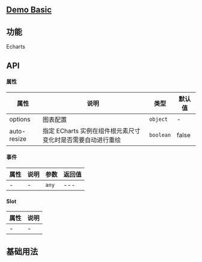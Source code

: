 ## [Demo Basic](https://wya-team.github.io/wya-vc/dist/echarts/basic.html)
## 功能
Echarts

## API

#### 属性

属性 | 说明 | 类型 | 默认值
---|---|---|---
options | 图表配置 | `object` | -
auto-resize | 指定 ECharts 实例在组件根元素尺寸变化时是否需要自动进行重绘 | `boolean` | false


#### 事件

属性 | 说明 | 参数 | 返回值
---|---|---|---
- | - | `any`|---

#### Slot

属性 | 说明
---|---
- | -



## 基础用法

```jsx

```